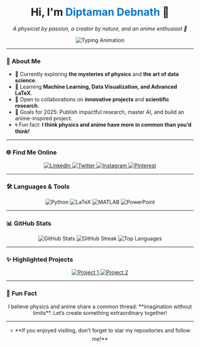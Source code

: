 <div align="center">
  <h1>Hi, I'm <span style="color: #0078D4;">Diptaman Debnath</span> 👋</h1>
  <p><em>A physicist by passion, a creator by nature, and an anime enthusiast 🌌</em></p>
<img src="https://readme-typing-svg.demolab.com?font=Fira+Code&size=22&pause=1000&color=0078D4&width=500&lines=Student+%7C+Graphics+Designer+%7C+Coder;Passionate+About+Learning+and+Collaboration!" alt="Typing Animation" />
</div>

---

### 🔭 **About Me**
- 🧪 Currently exploring **the mysteries of physics** and **the art of data science**.
- 🌱 Learning **Machine Learning, Data Visualization, and Advanced LaTeX**.
- 🤝 Open to collaborations on **innovative projects** and **scientific research**.
- 🎯 Goals for 2025: Publish impactful research, master AI, and build an anime-inspired project.
- 🌀 Fun fact: **I think physics and anime have more in common than you’d think!**

---

### 🌐 **Find Me Online**
<div align="center">
  <a href="https://linkedin.com/in/diptamandebnath" target="_blank">
    <img src="https://img.shields.io/badge/LinkedIn-0077B5?style=for-the-badge&logo=linkedin&logoColor=white" alt="LinkedIn" />
  </a>
  <a href="https://twitter.com/diptaman9999" target="_blank">
    <img src="https://img.shields.io/badge/Twitter-1DA1F2?style=for-the-badge&logo=twitter&logoColor=white" alt="Twitter" />
  </a>
  <a href="https://instagram.com/_diptaman_dh" target="_blank">
    <img src="https://img.shields.io/badge/Instagram-E4405F?style=for-the-badge&logo=instagram&logoColor=white" alt="Instagram" />
  </a>
  <a href="https://pinterest.com/diptaman54" target="_blank">
    <img src="https://img.shields.io/badge/Pinterest-BD081C?style=for-the-badge&logo=pinterest&logoColor=white" alt="Pinterest" />
  </a>
</div>

---

### 🛠️ **Languages & Tools**
<div align="center">
  <img src="https://img.shields.io/badge/Python-3776AB?style=for-the-badge&logo=python&logoColor=white" alt="Python" />
  <img src="https://img.shields.io/badge/LaTeX-008080?style=for-the-badge&logo=latex&logoColor=white" alt="LaTeX" />
  <img src="https://img.shields.io/badge/MATLAB-FF6F00?style=for-the-badge&logo=mathworks&logoColor=white" alt="MATLAB" />
  <img src="https://img.shields.io/badge/PowerPoint-B7472A?style=for-the-badge&logo=microsoft-powerpoint&logoColor=white" alt="PowerPoint" />
</div>

---

### 📊 **GitHub Stats**
<div align="center">
  <img src="https://github-readme-stats.vercel.app/api?username=diptaman9999&show_icons=true&theme=radical" alt="GitHub Stats" />
  <img src="https://github-readme-streak-stats.herokuapp.com/?user=diptaman9999&theme=radical" alt="GitHub Streak" />
  <img src="https://github-readme-stats.vercel.app/api/top-langs/?username=diptaman9999&layout=compact&theme=radical" alt="Top Languages" />
</div>

---

### ✨ **Highlighted Projects**
<div align="center">
  <a href="https://github.com/diptaman9999/project1">
    <img src="https://github-readme-stats.vercel.app/api/pin/?username=diptaman9999&repo=project1&theme=radical" alt="Project 1" />
  </a>
  <a href="https://github.com/diptaman9999/project2">
    <img src="https://github-readme-stats.vercel.app/api/pin/?username=diptaman9999&repo=project2&theme=radical" alt="Project 2" />
  </a>
</div>

---

### 🚀 **Fun Fact**
<div align="center">
  <p>I believe physics and anime share a common thread: **imagination without limits**. Let’s create something extraordinary together!</p>
</div>

---

<div align="center">
  ⭐️ **If you enjoyed visiting, don’t forget to star my repositories and follow me!**  
</div>
